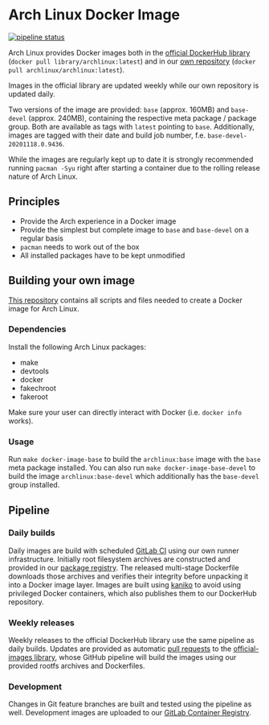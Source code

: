 # Arch Linux Docker Image

[![pipeline status](https://gitlab.archlinux.org/archlinux/archlinux-docker/badges/master/pipeline.svg)](https://gitlab.archlinux.org/archlinux/archlinux-docker/-/commits/master)

Arch Linux provides Docker images both in the [official DockerHub library](https://hub.docker.com/_/archlinux) (`docker pull library/archlinux:latest`) and in our [own repository](https://hub.docker.com/r/archlinux/archlinux) (`docker pull archlinux/archlinux:latest`).

Images in the official library are updated weekly while our own repository is updated daily.

Two versions of the image are provided: `base` (approx. 160MB) and `base-devel` (approx. 240MB), containing the respective meta package / package group. Both are available as tags with `latest` pointing to `base`. Additionally, images are tagged with their date and build job number, f.e. `base-devel-20201118.0.9436`.

While the images are regularly kept up to date it is strongly recommended running `pacman -Syu` right after starting a container due to the rolling release nature of Arch Linux.

## Principles
* Provide the Arch experience in a Docker image
* Provide the simplest but complete image to `base` and `base-devel` on a regular basis
* `pacman` needs to work out of the box
* All installed packages have to be kept unmodified

## Building your own image

[This repository](https://gitlab.archlinux.org/archlinux/archlinux-docker) contains all scripts and files needed to create a Docker image for Arch Linux.

### Dependencies
Install the following Arch Linux packages:

* make
* devtools
* docker
* fakechroot
* fakeroot

Make sure your user can directly interact with Docker (i.e. `docker info` works).

### Usage
Run `make docker-image-base` to build the `archlinux:base` image with the
`base` meta package installed. You can also run `make docker-image-base-devel` to
build the image `archlinux:base-devel` which additionally has the `base-devel` group installed.

## Pipeline

### Daily builds

Daily images are build with scheduled [GitLab CI](https://gitlab.archlinux.org/archlinux/archlinux-docker/-/blob/master/.gitlab-ci.yml) using our own runner infrastructure. Initially root filesystem archives are constructed and provided in our [package registry](https://gitlab.archlinux.org/archlinux/archlinux-docker/-/packages). The released multi-stage Dockerfile downloads those archives and verifies their integrity before unpacking it into a Docker image layer. Images are built using [kaniko](https://github.com/GoogleContainerTools/kaniko) to avoid using privileged Docker containers, which also publishes them to our DockerHub repository.

### Weekly releases

Weekly releases to the official DockerHub library use the same pipeline as daily builds. Updates are provided as automatic [pull requests](https://github.com/docker-library/official-images/pulls?q=is%3Apr+archlinux+is%3Aclosed+author%3Aarchlinux-github) to the [official-images library](https://github.com/docker-library/official-images/blob/master/library/archlinux), whose GitHub pipeline will build the images using our provided rootfs archives and Dockerfiles.

### Development

Changes in Git feature branches are built and tested using the pipeline as well. Development images are uploaded to our [GitLab Container Registry](https://gitlab.archlinux.org/archlinux/archlinux-docker/container_registry).
